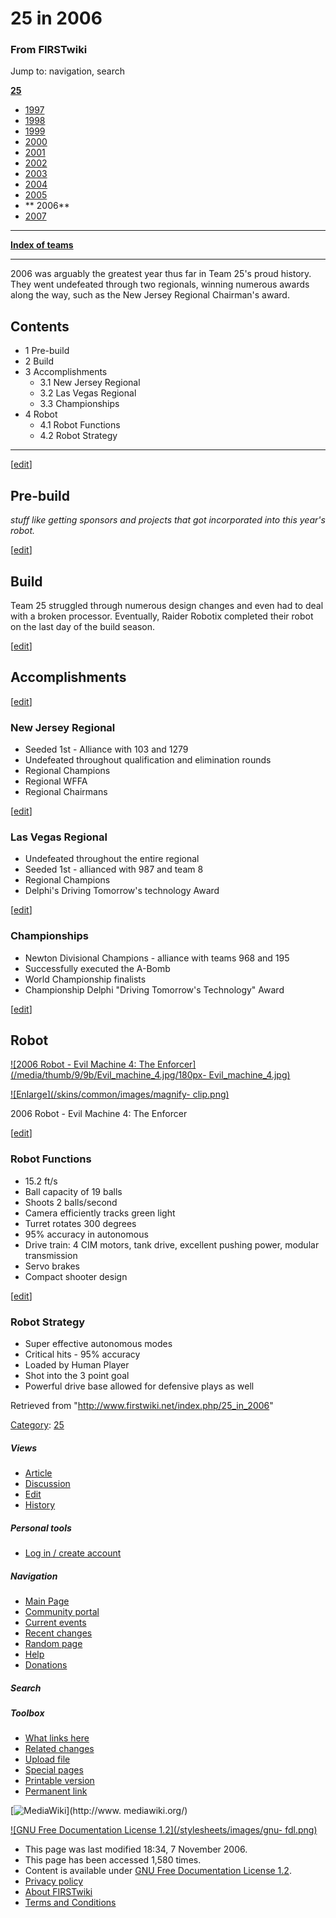 # 25 in 2006

### From FIRSTwiki

Jump to: navigation, search

**[25](/index.php/25 "25" )**

  * [ 1997](/index.php/25_in_1997 "25 in 1997" )
  * [ 1998](/index.php/25_in_1998 "25 in 1998" )
  * [ 1999](/index.php/25_in_1999 "25 in 1999" )
  * [ 2000](/index.php/25_in_2000 "25 in 2000" )
  * [ 2001](/index.php/25_in_2001 "25 in 2001" )
  * [ 2002](/index.php/25_in_2002 "25 in 2002" )
  * [ 2003](/index.php/25_in_2003 "25 in 2003" )
  * [ 2004](/index.php/25_in_2004 "25 in 2004" )
  * [ 2005](/index.php/25_in_2005 "25 in 2005" )
  * ** 2006**
  * [ 2007](/index.php/25_in_2007 "25 in 2007" )

* * *

**[Index of teams](/index.php/Index_of_teams "Index of teams" )**  
  
---  
  
2006 was arguably the greatest year thus far in Team 25's proud history. They
went undefeated through two regionals, winning numerous awards along the way,
such as the New Jersey Regional Chairman's award.

## Contents

  * 1 Pre-build
  * 2 Build
  * 3 Accomplishments
    * 3.1 New Jersey Regional
    * 3.2 Las Vegas Regional
    * 3.3 Championships
  * 4 Robot
    * 4.1 Robot Functions
    * 4.2 Robot Strategy  
---  
  
[[edit](/index.php?title=25_in_2006&action=edit&section=1 "Edit section: Pre-
build" )]

## Pre-build

_stuff like getting sponsors and projects that got incorporated into this
year's robot._

[[edit](/index.php?title=25_in_2006&action=edit&section=2 "Edit section:
Build" )]

## Build

Team 25 struggled through numerous design changes and even had to deal with a
broken processor. Eventually, Raider Robotix completed their robot on the last
day of the build season.

[[edit](/index.php?title=25_in_2006&action=edit&section=3 "Edit section:
Accomplishments" )]

## Accomplishments

[[edit](/index.php?title=25_in_2006&action=edit&section=4 "Edit section: New
Jersey Regional" )]

### New Jersey Regional

  * Seeded 1st - Alliance with 103 and 1279 
  * Undefeated throughout qualification and elimination rounds 
  * Regional Champions 
  * Regional WFFA 
  * Regional Chairmans 

[[edit](/index.php?title=25_in_2006&action=edit&section=5 "Edit section: Las
Vegas Regional" )]

### Las Vegas Regional

  * Undefeated throughout the entire regional 
  * Seeded 1st - allianced with 987 and team 8 
  * Regional Champions 
  * Delphi's Driving Tomorrow's technology Award 

  

[[edit](/index.php?title=25_in_2006&action=edit&section=6 "Edit section:
Championships" )]

### Championships

  * Newton Divisional Champions - alliance with teams 968 and 195 
  * Successfully executed the A-Bomb 
  * World Championship finalists 
  * Championship Delphi "Driving Tomorrow's Technology" Award 

[[edit](/index.php?title=25_in_2006&action=edit&section=7 "Edit section:
Robot" )]

## Robot

[![2006 Robot - Evil Machine 4: The
Enforcer](/media/thumb/9/9b/Evil_machine_4.jpg/180px-
Evil_machine_4.jpg)](/index.php/Image:Evil_machine_4.jpg "2006 Robot - Evil
Machine 4: The Enforcer" )

[![Enlarge](/skins/common/images/magnify-
clip.png)](/index.php/Image:Evil_machine_4.jpg "Enlarge" )

2006 Robot - Evil Machine 4: The Enforcer

[[edit](/index.php?title=25_in_2006&action=edit&section=8 "Edit section: Robot
Functions" )]

### Robot Functions

  * 15.2 ft/s 
  * Ball capacity of 19 balls 
  * Shoots 2 balls/second 
  * Camera efficiently tracks green light 
  * Turret rotates 300 degrees 
  * 95% accuracy in autonomous 
  * Drive train: 4 CIM motors, tank drive, excellent pushing power, modular transmission 
  * Servo brakes 
  * Compact shooter design 

[[edit](/index.php?title=25_in_2006&action=edit&section=9 "Edit section: Robot
Strategy" )]

### Robot Strategy

  * Super effective autonomous modes 
  * Critical hits - 95% accuracy 
  * Loaded by Human Player 
  * Shot into the 3 point goal 
  * Powerful drive base allowed for defensive plays as well 

Retrieved from "<http://www.firstwiki.net/index.php/25_in_2006>"

[Category](/index.php?title=Special:Categories&article=25_in_2006
"Special:Categories" ): [25](/index.php/Category:25 "Category:25" )

##### Views

  * [Article](/index.php/25_in_2006)
  * [Discussion](/index.php?title=Talk:25_in_2006&action=edit)
  * [Edit](/index.php?title=25_in_2006&action=edit)
  * [History](/index.php?title=25_in_2006&action=history)

##### Personal tools

  * [Log in / create account](/index.php?title=Special:Userlogin&returnto=25_in_2006)

[](/index.php/Main_Page "Main Page" )

##### Navigation

  * [Main Page](/index.php/Main_Page)
  * [Community portal](/index.php/FIRSTwiki:Community_portal)
  * [Current events](/index.php/Current_events)
  * [Recent changes](/index.php/Special:Recentchanges)
  * [Random page](/index.php/Special:Random)
  * [Help](/index.php/FIRSTwiki:Help)
  * [Donations](/index.php/FIRSTwiki:Site_support)

##### Search



##### Toolbox

  * [What links here](/index.php/Special:Whatlinkshere/25_in_2006)
  * [Related changes](/index.php/Special:Recentchangeslinked/25_in_2006)
  * [Upload file](/index.php/Special:Upload)
  * [Special pages](/index.php/Special:Specialpages)
  * [Printable version](/index.php?title=25_in_2006&printable=yes)
  * [Permanent link](/index.php?title=25_in_2006&oldid=50989)

[![MediaWiki](/skins/common/images/poweredby_mediawiki_88x31.png)](http://www.
mediawiki.org/)

[![GNU Free Documentation License 1.2](/stylesheets/images/gnu-
fdl.png)](http://www.gnu.org/copyleft/fdl.html)

  * This page was last modified 18:34, 7 November 2006.
  * This page has been accessed 1,580 times.
  * Content is available under [GNU Free Documentation License 1.2](http://www.gnu.org/copyleft/fdl.html "http://www.gnu.org/copyleft/fdl.html" ).
  * [Privacy policy](/index.php/FIRSTwiki:Privacy_policy "FIRSTwiki:Privacy policy" )
  * [About FIRSTwiki](/index.php/FIRSTwiki:About "FIRSTwiki:About" )
  * [Terms and Conditions](/index.php/FIRSTwiki:Terms_and_conditions "FIRSTwiki:Terms and conditions" )

